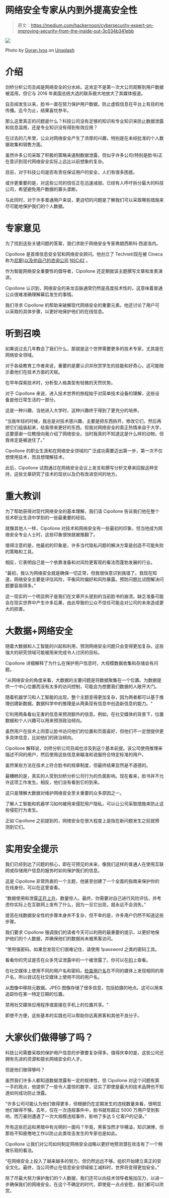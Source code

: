 # 网络安全专家从内到外提高安全性

> 原文：<https://medium.com/hackernoon/cybersecurity-expert-on-improving-security-from-the-inside-out-3c034b341ebb>

![](img/06f0b7fb58fd349a225ac0b8069fe036.png)

Photo by [Goran Ivos](https://unsplash.com/@goran_ivos?utm_source=medium&utm_medium=referral) on [Unsplash](https://unsplash.com?utm_source=medium&utm_medium=referral)

# 介绍

剑桥分析公司丑闻是网络安全的分水岭。这肯定不是第一次大公司观察到用户数据被滥用，但它与 2016 年美国总统大选的联系极大地放大了其媒体报道。

自丑闻发生以来，脸书一直在努力保护用户数据，防止虚假信息在平台上有目的地传播。迄今为止，结果喜忧参半。

那么这里真正的问题是什么？科技公司没有足够的知识和专业知识来防止数据泄露和信息滥用，还是专业知识没有得到有效应用？

在过去的几年里，公众对网络安全产生了浓厚的兴趣，特别是在未经批准的个人数据收集和销售方面。

虽然许多公司采取了积极的策略来遏制数据泄露，但似乎许多公司(特别是脸书)正在意识到现代网络安全实际上远比以前想象的复杂。

目前，对于科技公司是否有责任保证用户的安全，人们有很多困惑。

或许更重要的是，对这些公司的信任正在迅速减弱。已经有人呼吁拆分最大的科技公司，希望避免用户数据的寡头垄断。

与此同时，对于许多普通用户来说，更迫切的问题是了解我们可以采取哪些措施来尽可能地保护我们的个人数据。

# 专家意见

为了找到这些关键问题的答案，我们求助于网络安全专家弗朗西斯科·西波洛内。

Cipollone 是首席信息安全官和网络安全顾问。他创立了 Technet(现在被 Cineca 称为[尼斯)以及他自己的咨询公司](http://nice.cineca.it/) [NSC42](https://www.nsc42.co.uk/) 。

作为智能网络安全重要性的倡导者，Cipollone 还定期就该主题撰写文章和发表演讲。

Cipollone 认识到，网络安全的来龙去脉通常仍然是高度技术性的，这意味着普通公众很难准确理解幕后发生的事情。

我们寻求 Cipollone 的帮助来破解现代网络安全的重要元素。他还讨论了用户可以采取的具体步骤，以更好地保护他们的在线信息。

# 听到召唤

如果说过去几年教会了我们什么，那就是这个世界需要更多的技术专家，尤其是在网络安全领域。

对于各级教育工作者来说，重要的是要认识并欣赏学生的技能和好奇心，这可能暗示着他们在技术方面的天赋。

在早年探索技术时，分析型人格类型有轻微的天然优势。

对于 Cipollone 来说，进入技术世界的旅程始于对简单技术设备的理解，这些设备是他日常生活的一部分。

这是一种兴趣，当他进入大学时，这种兴趣终于得到了更充分的培养。

“当我年轻的时候，我总是对技术感兴趣，主要是把东西拆开，修改它们，然后再把它们组装起来，给我带来更好的东西。但我对网络安全的真正热情来自于大学，这要感谢一位教授向我介绍了网络安全。当时我真的不知道这是什么样的动物，但我肯定是被迷住了。”

Cipollone 的职业生涯和在网络安全领域的广泛成功需要迈出第一步，第一次不仅想使用技术，而且想理解技术。

此后，Cipollone 试图通过在网络安全会议上发言和撰写分析文章来回报这种支持，这些文章研究了技术的现状以及仍有改进空间的地方。

# 重大教训

为了帮助获得对现代网络安全的基本理解，我们请 Cipollone 告诉我们他在整个技术职业生涯中学到的一些最重要的经验。

就像其他人一样，Cipollone 对技术和网络安全有一些最初的印象，但当他成为网络安全专业人士时，这些印象很快就被推翻了。

值得注意的是，他最初的印象是，许多当代隐私问题的解决方案是创造不可能失败的策略和工具。

相反，它表明自己是一个依靠准备和对风险更客观的看法而蓬勃发展的行业。

“最初，我认为网络安全就是确保一切正常，但我很快意识到我错了。我现在知道，网络安全主要是评估风险，平衡风险偏好和风险暴露。预防问题比试图解决问题要容易得多。”

这一现实的一个明显例子是我们在文章开头提到的当前脸书的崩溃。缺乏准备可能会在现实世界中产生许多后果，由此导致的公众不信任可能会对公司的未来造成更大的损害。

# 大数据+网络安全

随着大数据和人工智能的兴起和利用，预测网络安全问题只会变得更加复杂。这些强大的研究领域可能被用来完成令人讨厌的目标。

Cipollone 详细解释了为什么在保护用户信息时，大规模数据收集和存储会有问题。

“从网络安全的角度来看，大数据的主要问题是将数据聚集在一个位置。为数据提供一个中心位置而没有太多的访问控制，可能会为想要我们数据的人敞开大门。

随着机器学习和人工智能的出现，整个主题变得更加复杂，因为两者都可以基于推理创建新数据。数据科学中的推理是从两条现有信息中创造新信息的能力。"

它利用两条看似无害的信息来预测额外的信息。例如，在社交媒体的背景下，位置数据和个人兴趣可以用来预测政治倾向。

虽然用户在技术上同意让脸书访问他们的位置和页面喜好，但他们不一定想提供更多具体信息，比如他们的政治倾向。

Cipollone 解释说，剑桥分析公司丑闻也涉及到这个基本前提。该公司使用推理来描述不同的用户，然后使用这些信息来瞄准和说服符合特定标准的用户。

虽然某些方法在技术上符合脸书的规章制度，但最终结果显然是不道德的。

最糟糕的是，真实的人受到剑桥分析公司行为的负面影响。现在看来，脸书并不允许这项工作发生。相反，他们没有看到它的到来。

这只是理解大数据对维护网络安全至关重要的众多原因之一。

了解人工智能和机器学习如何被用来侵犯用户隐私，可以让公司采取措施来防止这些侵犯行为发生。

正如 Cipollone 之前提到的，网络安全在很大程度上是指在新问题发生之前就预测到它们。

# 实用安全提示

我们已经到达了问题的核心，即在可预见的未来，像我们这样的普通人在使用互联网或存储用户信息的服务时如何保护我们的信息。

这是 Cipollone 非常热衷的一个主题，他甚至创建了一个全面的指南来保护你的在线身份，可以在这里查看。

“数据使用和泄露[正在上升](https://informationisbeautiful.net/visualizations/worlds-biggest-data-breaches-hacks/)，数量惊人。最终，你需要对自己进行风险评估，并考虑你实际上在互联网上发布了什么，因为一旦它出现，就永远不会消失。”

提高在线数据安全性的步骤本身并不复杂，但不幸的是，许多用户仍然不知道这些步骤。

我们要求 Cipollone 强调我们的读者今天可以利用的最重要的提示，以更好地保护他们的个人数据，并确保他们的数据尚未被黑客访问。

“使用强密码。如果您发现它们很难记住，请使用 1password 之类的密码工具。

看看你的凭证是否在众多凭证泄露中的一个被泄露了。你可以在[的](https://haveibeenpwned.com/)上查看。

在社交媒体上使用不同的用户名和密码。[检查用户名](https://checkusernames.com/)在不同的媒体上发现相同的用户名，所以尝试在社交媒体上使用不同的用户名。

从图像中移除元数据。JPEG 图像存储了很多信息，包括拍摄的地点。这可以用来追踪你在某一特定日期的位置。

禁用社交媒体应用程序或直接在手机上的位置共享。"

即使不方便，这些基本的实践也可以帮助你远离黑客和其他不良分子。

# 大家伙们做得够了吗？

科技公司需要采取的保护用户信息的步骤要复杂得多。值得庆幸的是，这些公司还拥有先进的资源和擅长网络安全的人才。

但是他们做得够吗？

虽然我们许多人都知道数据泄露有一定的规律性，但 Cipollone 对这个问题有第一手的观点，他提供了一些令人震惊的数字，证实了即使是最大的技术品牌也不知道如何成功防止泄露。

“许多公司可能认为他们做得更多，但根据仍在定期发生的违规数量来看，很明显他们做得不够。去年，仅在一次违规事件中，脸书就有超过 5000 万用户受到影响，而万豪则遭遇了一次大规模违规事件，影响了多达 5 亿客户的记录。”

所有这些厄运和黑暗中有光明的一面吗？毕竟，黑客当然才华横溢，知识渊博，但那些不知疲倦地工作以防止此类攻击发生的专家也是如此。

Cipollone 让我们对公司如何制定网络安全战略以更好地预测潜在攻击有了一个稍微乐观的看法。

“在网络安全上投入了越来越多的努力，但仍然远远不够。组织开始建立真正的安全文化。最终，当公司停止在信息安全领域偷工减料时，世界将变得更加安全。”

除了尽最大努力保护我们的个人数据，我们还可以向技术领导者施加压力，以进一步确保我们的网络安全。在这个不确定的时代，即使是一点点安慰，我们都可以欣赏。